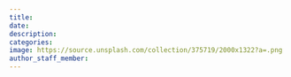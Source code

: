 ```yaml
---
title:
date:
description:
categories:
image: https://source.unsplash.com/collection/375719/2000x1322?a=.png
author_staff_member:
---
```

